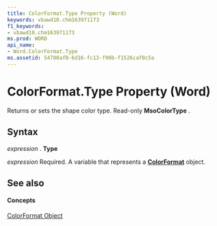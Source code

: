 ```yaml
---
title: ColorFormat.Type Property (Word)
keywords: vbawd10.chm163971173
f1_keywords:
- vbawd10.chm163971173
ms.prod: WORD
api_name:
- Word.ColorFormat.Type
ms.assetid: 54700af0-6d16-fc13-f90b-f1526caf0c5a
---
```



# ColorFormat.Type Property (Word)

Returns or sets the shape color type. Read-only  **MsoColorType** .


## Syntax

 _expression_ . **Type**

 _expression_ Required. A variable that represents a **[ColorFormat](colorformat-object-word.md)** object.


## See also


#### Concepts


[ColorFormat Object](colorformat-object-word.md)

